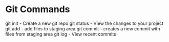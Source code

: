 # Git Commands

git init - Create a new git repo
git status - View the changes to your project
git add - add files to staging area
git commit - creates a new commit with files from staging area
git log - View recent commits